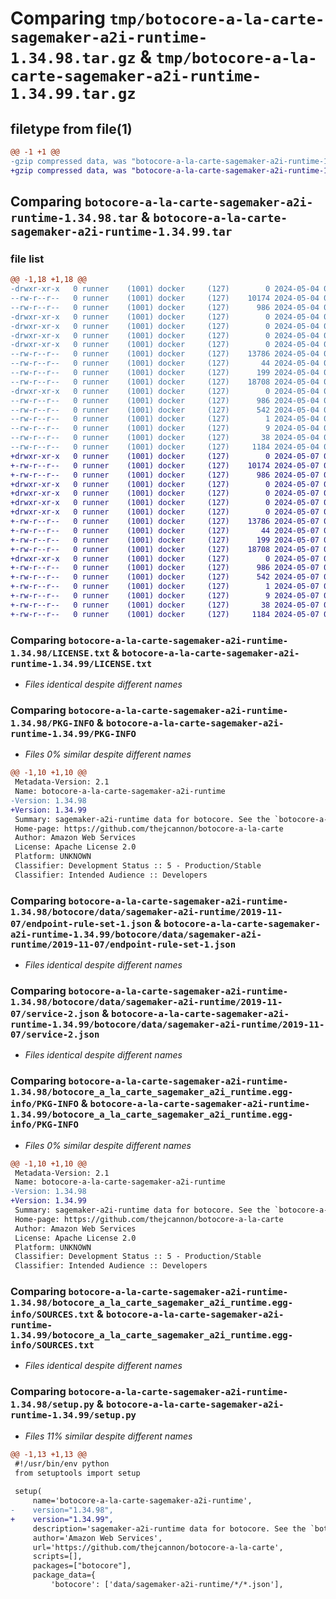 # Comparing `tmp/botocore-a-la-carte-sagemaker-a2i-runtime-1.34.98.tar.gz` & `tmp/botocore-a-la-carte-sagemaker-a2i-runtime-1.34.99.tar.gz`

## filetype from file(1)

```diff
@@ -1 +1 @@
-gzip compressed data, was "botocore-a-la-carte-sagemaker-a2i-runtime-1.34.98.tar", last modified: Sat May  4 01:01:40 2024, max compression
+gzip compressed data, was "botocore-a-la-carte-sagemaker-a2i-runtime-1.34.99.tar", last modified: Tue May  7 01:02:42 2024, max compression
```

## Comparing `botocore-a-la-carte-sagemaker-a2i-runtime-1.34.98.tar` & `botocore-a-la-carte-sagemaker-a2i-runtime-1.34.99.tar`

### file list

```diff
@@ -1,18 +1,18 @@
-drwxr-xr-x   0 runner    (1001) docker     (127)        0 2024-05-04 01:01:40.162257 botocore-a-la-carte-sagemaker-a2i-runtime-1.34.98/
--rw-r--r--   0 runner    (1001) docker     (127)    10174 2024-05-04 01:01:39.000000 botocore-a-la-carte-sagemaker-a2i-runtime-1.34.98/LICENSE.txt
--rw-r--r--   0 runner    (1001) docker     (127)      986 2024-05-04 01:01:40.162257 botocore-a-la-carte-sagemaker-a2i-runtime-1.34.98/PKG-INFO
-drwxr-xr-x   0 runner    (1001) docker     (127)        0 2024-05-04 01:01:40.162257 botocore-a-la-carte-sagemaker-a2i-runtime-1.34.98/botocore/
-drwxr-xr-x   0 runner    (1001) docker     (127)        0 2024-05-04 01:01:40.162257 botocore-a-la-carte-sagemaker-a2i-runtime-1.34.98/botocore/data/
-drwxr-xr-x   0 runner    (1001) docker     (127)        0 2024-05-04 01:01:40.162257 botocore-a-la-carte-sagemaker-a2i-runtime-1.34.98/botocore/data/sagemaker-a2i-runtime/
-drwxr-xr-x   0 runner    (1001) docker     (127)        0 2024-05-04 01:01:40.162257 botocore-a-la-carte-sagemaker-a2i-runtime-1.34.98/botocore/data/sagemaker-a2i-runtime/2019-11-07/
--rw-r--r--   0 runner    (1001) docker     (127)    13786 2024-05-04 01:01:11.000000 botocore-a-la-carte-sagemaker-a2i-runtime-1.34.98/botocore/data/sagemaker-a2i-runtime/2019-11-07/endpoint-rule-set-1.json
--rw-r--r--   0 runner    (1001) docker     (127)       44 2024-05-04 01:01:11.000000 botocore-a-la-carte-sagemaker-a2i-runtime-1.34.98/botocore/data/sagemaker-a2i-runtime/2019-11-07/examples-1.json
--rw-r--r--   0 runner    (1001) docker     (127)      199 2024-05-04 01:01:11.000000 botocore-a-la-carte-sagemaker-a2i-runtime-1.34.98/botocore/data/sagemaker-a2i-runtime/2019-11-07/paginators-1.json
--rw-r--r--   0 runner    (1001) docker     (127)    18708 2024-05-04 01:01:11.000000 botocore-a-la-carte-sagemaker-a2i-runtime-1.34.98/botocore/data/sagemaker-a2i-runtime/2019-11-07/service-2.json
-drwxr-xr-x   0 runner    (1001) docker     (127)        0 2024-05-04 01:01:40.162257 botocore-a-la-carte-sagemaker-a2i-runtime-1.34.98/botocore_a_la_carte_sagemaker_a2i_runtime.egg-info/
--rw-r--r--   0 runner    (1001) docker     (127)      986 2024-05-04 01:01:40.000000 botocore-a-la-carte-sagemaker-a2i-runtime-1.34.98/botocore_a_la_carte_sagemaker_a2i_runtime.egg-info/PKG-INFO
--rw-r--r--   0 runner    (1001) docker     (127)      542 2024-05-04 01:01:40.000000 botocore-a-la-carte-sagemaker-a2i-runtime-1.34.98/botocore_a_la_carte_sagemaker_a2i_runtime.egg-info/SOURCES.txt
--rw-r--r--   0 runner    (1001) docker     (127)        1 2024-05-04 01:01:40.000000 botocore-a-la-carte-sagemaker-a2i-runtime-1.34.98/botocore_a_la_carte_sagemaker_a2i_runtime.egg-info/dependency_links.txt
--rw-r--r--   0 runner    (1001) docker     (127)        9 2024-05-04 01:01:40.000000 botocore-a-la-carte-sagemaker-a2i-runtime-1.34.98/botocore_a_la_carte_sagemaker_a2i_runtime.egg-info/top_level.txt
--rw-r--r--   0 runner    (1001) docker     (127)       38 2024-05-04 01:01:40.162257 botocore-a-la-carte-sagemaker-a2i-runtime-1.34.98/setup.cfg
--rw-r--r--   0 runner    (1001) docker     (127)     1184 2024-05-04 01:01:39.000000 botocore-a-la-carte-sagemaker-a2i-runtime-1.34.98/setup.py
+drwxr-xr-x   0 runner    (1001) docker     (127)        0 2024-05-07 01:02:42.404095 botocore-a-la-carte-sagemaker-a2i-runtime-1.34.99/
+-rw-r--r--   0 runner    (1001) docker     (127)    10174 2024-05-07 01:02:42.000000 botocore-a-la-carte-sagemaker-a2i-runtime-1.34.99/LICENSE.txt
+-rw-r--r--   0 runner    (1001) docker     (127)      986 2024-05-07 01:02:42.404095 botocore-a-la-carte-sagemaker-a2i-runtime-1.34.99/PKG-INFO
+drwxr-xr-x   0 runner    (1001) docker     (127)        0 2024-05-07 01:02:42.400095 botocore-a-la-carte-sagemaker-a2i-runtime-1.34.99/botocore/
+drwxr-xr-x   0 runner    (1001) docker     (127)        0 2024-05-07 01:02:42.400095 botocore-a-la-carte-sagemaker-a2i-runtime-1.34.99/botocore/data/
+drwxr-xr-x   0 runner    (1001) docker     (127)        0 2024-05-07 01:02:42.400095 botocore-a-la-carte-sagemaker-a2i-runtime-1.34.99/botocore/data/sagemaker-a2i-runtime/
+drwxr-xr-x   0 runner    (1001) docker     (127)        0 2024-05-07 01:02:42.400095 botocore-a-la-carte-sagemaker-a2i-runtime-1.34.99/botocore/data/sagemaker-a2i-runtime/2019-11-07/
+-rw-r--r--   0 runner    (1001) docker     (127)    13786 2024-05-07 01:02:11.000000 botocore-a-la-carte-sagemaker-a2i-runtime-1.34.99/botocore/data/sagemaker-a2i-runtime/2019-11-07/endpoint-rule-set-1.json
+-rw-r--r--   0 runner    (1001) docker     (127)       44 2024-05-07 01:02:11.000000 botocore-a-la-carte-sagemaker-a2i-runtime-1.34.99/botocore/data/sagemaker-a2i-runtime/2019-11-07/examples-1.json
+-rw-r--r--   0 runner    (1001) docker     (127)      199 2024-05-07 01:02:11.000000 botocore-a-la-carte-sagemaker-a2i-runtime-1.34.99/botocore/data/sagemaker-a2i-runtime/2019-11-07/paginators-1.json
+-rw-r--r--   0 runner    (1001) docker     (127)    18708 2024-05-07 01:02:11.000000 botocore-a-la-carte-sagemaker-a2i-runtime-1.34.99/botocore/data/sagemaker-a2i-runtime/2019-11-07/service-2.json
+drwxr-xr-x   0 runner    (1001) docker     (127)        0 2024-05-07 01:02:42.400095 botocore-a-la-carte-sagemaker-a2i-runtime-1.34.99/botocore_a_la_carte_sagemaker_a2i_runtime.egg-info/
+-rw-r--r--   0 runner    (1001) docker     (127)      986 2024-05-07 01:02:42.000000 botocore-a-la-carte-sagemaker-a2i-runtime-1.34.99/botocore_a_la_carte_sagemaker_a2i_runtime.egg-info/PKG-INFO
+-rw-r--r--   0 runner    (1001) docker     (127)      542 2024-05-07 01:02:42.000000 botocore-a-la-carte-sagemaker-a2i-runtime-1.34.99/botocore_a_la_carte_sagemaker_a2i_runtime.egg-info/SOURCES.txt
+-rw-r--r--   0 runner    (1001) docker     (127)        1 2024-05-07 01:02:42.000000 botocore-a-la-carte-sagemaker-a2i-runtime-1.34.99/botocore_a_la_carte_sagemaker_a2i_runtime.egg-info/dependency_links.txt
+-rw-r--r--   0 runner    (1001) docker     (127)        9 2024-05-07 01:02:42.000000 botocore-a-la-carte-sagemaker-a2i-runtime-1.34.99/botocore_a_la_carte_sagemaker_a2i_runtime.egg-info/top_level.txt
+-rw-r--r--   0 runner    (1001) docker     (127)       38 2024-05-07 01:02:42.404095 botocore-a-la-carte-sagemaker-a2i-runtime-1.34.99/setup.cfg
+-rw-r--r--   0 runner    (1001) docker     (127)     1184 2024-05-07 01:02:42.000000 botocore-a-la-carte-sagemaker-a2i-runtime-1.34.99/setup.py
```

### Comparing `botocore-a-la-carte-sagemaker-a2i-runtime-1.34.98/LICENSE.txt` & `botocore-a-la-carte-sagemaker-a2i-runtime-1.34.99/LICENSE.txt`

 * *Files identical despite different names*

### Comparing `botocore-a-la-carte-sagemaker-a2i-runtime-1.34.98/PKG-INFO` & `botocore-a-la-carte-sagemaker-a2i-runtime-1.34.99/PKG-INFO`

 * *Files 0% similar despite different names*

```diff
@@ -1,10 +1,10 @@
 Metadata-Version: 2.1
 Name: botocore-a-la-carte-sagemaker-a2i-runtime
-Version: 1.34.98
+Version: 1.34.99
 Summary: sagemaker-a2i-runtime data for botocore. See the `botocore-a-la-carte` package for more info.
 Home-page: https://github.com/thejcannon/botocore-a-la-carte
 Author: Amazon Web Services
 License: Apache License 2.0
 Platform: UNKNOWN
 Classifier: Development Status :: 5 - Production/Stable
 Classifier: Intended Audience :: Developers
```

### Comparing `botocore-a-la-carte-sagemaker-a2i-runtime-1.34.98/botocore/data/sagemaker-a2i-runtime/2019-11-07/endpoint-rule-set-1.json` & `botocore-a-la-carte-sagemaker-a2i-runtime-1.34.99/botocore/data/sagemaker-a2i-runtime/2019-11-07/endpoint-rule-set-1.json`

 * *Files identical despite different names*

### Comparing `botocore-a-la-carte-sagemaker-a2i-runtime-1.34.98/botocore/data/sagemaker-a2i-runtime/2019-11-07/service-2.json` & `botocore-a-la-carte-sagemaker-a2i-runtime-1.34.99/botocore/data/sagemaker-a2i-runtime/2019-11-07/service-2.json`

 * *Files identical despite different names*

### Comparing `botocore-a-la-carte-sagemaker-a2i-runtime-1.34.98/botocore_a_la_carte_sagemaker_a2i_runtime.egg-info/PKG-INFO` & `botocore-a-la-carte-sagemaker-a2i-runtime-1.34.99/botocore_a_la_carte_sagemaker_a2i_runtime.egg-info/PKG-INFO`

 * *Files 0% similar despite different names*

```diff
@@ -1,10 +1,10 @@
 Metadata-Version: 2.1
 Name: botocore-a-la-carte-sagemaker-a2i-runtime
-Version: 1.34.98
+Version: 1.34.99
 Summary: sagemaker-a2i-runtime data for botocore. See the `botocore-a-la-carte` package for more info.
 Home-page: https://github.com/thejcannon/botocore-a-la-carte
 Author: Amazon Web Services
 License: Apache License 2.0
 Platform: UNKNOWN
 Classifier: Development Status :: 5 - Production/Stable
 Classifier: Intended Audience :: Developers
```

### Comparing `botocore-a-la-carte-sagemaker-a2i-runtime-1.34.98/botocore_a_la_carte_sagemaker_a2i_runtime.egg-info/SOURCES.txt` & `botocore-a-la-carte-sagemaker-a2i-runtime-1.34.99/botocore_a_la_carte_sagemaker_a2i_runtime.egg-info/SOURCES.txt`

 * *Files identical despite different names*

### Comparing `botocore-a-la-carte-sagemaker-a2i-runtime-1.34.98/setup.py` & `botocore-a-la-carte-sagemaker-a2i-runtime-1.34.99/setup.py`

 * *Files 11% similar despite different names*

```diff
@@ -1,13 +1,13 @@
 #!/usr/bin/env python
 from setuptools import setup
 
 setup(
     name='botocore-a-la-carte-sagemaker-a2i-runtime',
-    version="1.34.98",
+    version="1.34.99",
     description='sagemaker-a2i-runtime data for botocore. See the `botocore-a-la-carte` package for more info.',
     author='Amazon Web Services',
     url='https://github.com/thejcannon/botocore-a-la-carte',
     scripts=[],
     packages=["botocore"],
     package_data={
         'botocore': ['data/sagemaker-a2i-runtime/*/*.json'],
```

